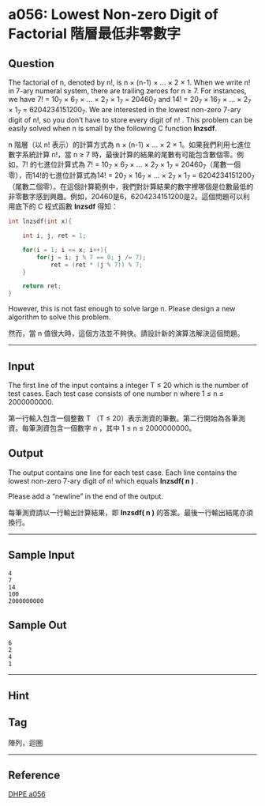 # a056: Lowest Non-zero Digit of Factorial 階層最低非零數字

## Question
The factorial of n, denoted by n!, is n × (n-1) × ... × 2 × 1. When we write n! in 7-ary numeral system, there are trailing zeroes for n ≥ 7. For instances, we have 7! = 10<sub>7</sub> × 6<sub>7</sub> × ... × 2<sub>7</sub> × 1<sub>7</sub> = 20460<sub>7</sub> and 14! = 20<sub>7</sub> × 16<sub>7</sub> × ... × 2<sub>7</sub> × 1<sub>7</sub> = 6204234151200<sub>7</sub>. We are interested in the lowest non-zero 7-ary digit of n!, so you don’t have to store every digit of n! . This problem can be easily solved when n is small by the following C function **lnzsdf**.

n 階層（以 n! 表示）的計算方式為 n × (n-1) × ... × 2 × 1。如果我們利用七進位數字系統計算 n!，當 n ≥ 7 時，最後計算的結果的尾數有可能包含數個零。例如，7! 的七進位計算式為 7! = 10<sub>7</sub> × 6<sub>7</sub> × ... × 2<sub>7</sub> × 1<sub>7</sub> = 20460<sub>7</sub>（尾數一個零），而14!的七進位計算式為14! = 20<sub>7</sub> × 16<sub>7</sub> × ... × 2<sub>7</sub> × 1<sub>7</sub> = 6204234151200<sub>7</sub>（尾數二個零）。在這個計算範例中，我們對計算結果的數字裡哪個是位數最低的非零數字感到興趣。例如，20460是6，6204234151200是2。這個問題可以利用底下的 C 程式函數 **lnzsdf** 得知：

```c
int lnzsdf(int x){

    int i, j, ret = 1;

    for(i = 1; i <= x; i++){
        for(j = i; j % 7 == 0; j /= 7);
            ret = (ret * (j % 7)) % 7;
    }

    return ret;
}
```

However, this is not fast enough to solve large n. Please design a new algorithm to solve this problem.

然而，當 n 值很大時，這個方法並不夠快。請設計新的演算法解決這個問題。

---

## Input
The first line of the input contains a integer T ≤ 20 which is the number of test cases. Each test case consists of one number n where 1 ≤ n ≤ 2000000000.

第一行輸入包含一個整數 T （T ≤ 20）表示測資的筆數。第二行開始為各筆測資。每筆測資包含一個數字 n ，其中 1 ≤ n ≤ 2000000000。

## Output
The output contains one line for each test case. Each line contains the lowest non-zero 7-ary digit of n! which equals **lnzsdf( n )** .

Please add a “newline” in the end of the output.

每筆測資請以一行輸出計算結果，即 **lnzsdf( n )** 的答案。最後一行輸出結尾亦須換行。

---

## Sample Input
```
4
7
14
100
2000000000
```

## Sample Out
```
6
2
4
1
```

---

## Hint

## Tag
陣列，迴圈

---
## Reference
[DHPE a056](http://134.208.12.72/ShowProblem?problemid=a056)